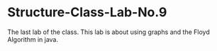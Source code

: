 # Structure-Class-Lab-No.9
The last lab of the class. This lab is about using graphs and the Floyd Algorithm in java.
